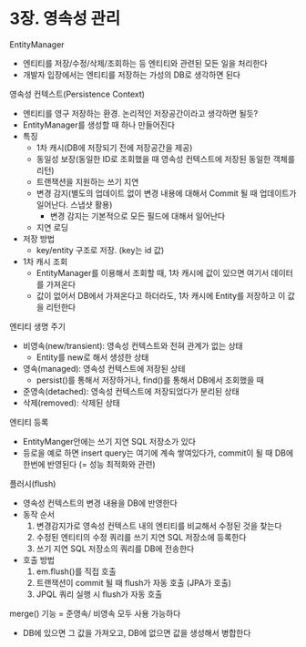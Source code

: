 # 3장. 영속성 관리


EntityManager
- 엔티티를 저장/수정/삭제/조회하는 등 엔티티와 관련된 모든 일을 처리한다
- 개발자 입장에서는 엔티티를 저장하는 가성의 DB로 생각하면 된다

영속성 컨텍스트(Persistence Context)
- 엔티티를 영구 저장하는 환경. 논리적인 저장공간이라고 생각하면 될듯?
- EntityManager를 생성할 때 하나 만들어진다
- 특징
   - 1차 캐시(DB에 저장되기 전에 저장공간을 제공)
   - 동일성 보장(동일한 ID로 조회했을 때 영속성 컨텍스트에 저장된 동일한 객체를 리턴)
   - 트랜잭션을 지원하는 쓰기 지연
   - 변경 감지(별도의 업데이트 없이 변경 내용에 대해서 Commit 될 때 업데이트가 일어난다. 스냅샷 활용)
      - 변경 감지는 기본적으로 모든 필드에 대해서 일어난다
   - 지연 로딩
- 저장 방법
   - key/entity 구조로 저장. (key는 id 값)
- 1차 캐시 조회
   - EntityManager를 이용해서 조회할 때, 1차 캐시에 값이 있으면 여기서 데이터를 가져온다
   - 값이 없어서 DB에서 가져온다고 하더라도, 1차 캐시에 Entity를 저장하고 이 값을 리턴한다

엔티티 생명 주기
- 비영속(new/transient): 영속성 컨텍스트와 전혀 관계가 없는 상태
   - Entity를 new로 해서 생성한 상태
- 영속(managed): 영속성 컨텍스트에 저장된 상테
   - persist()를 통해서 저장하거나, find()를 통해서 DB에서 조회했을 때
- 준영속(detached): 영속성 컨텍스트에 저장되었다가 분리된 상태
- 삭제(removed): 삭제된 상태

엔티티 등록
- EntityManger안에는 쓰기 지연 SQL 저장소가 있다
- 등로을 예로 하면 insert query는 여기에 계속 쌓여있다가, commit이 될 때 DB에 한번에 반영된다 (= 성능 최적화와 관련)

플러시(flush)
- 영속성 컨텍스트의 변경 내용을 DB에 반영한다
- 동작 순서
   1. 변경감지가로 영속성 컨텍스트 내의 엔티티를 비교해서 수정된 것을 찾는다
   2. 수정된 엔티티의 수정 쿼리를 쓰기 지연 SQL 저장소에 등록한다
   3. 쓰기 지연 SQL 저장소의 쿼리를 DB에 전송한다
- 호출 방법
   1. em.flush()를 직접 호출
   2. 트랜잭션이 commit 될 때 flush가 자동 호출 (JPA가 호출)
   3. JPQL 쿼리 실행 시 flush가 자동 호출

merge() 기능
= 준영속/ 비영속 모두 사용 가능하다
- DB에 있으면 그 값을 가져오고, DB에 없으면 값을 생성해서 병합한다